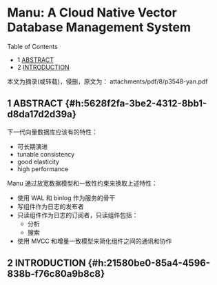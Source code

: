 # Manu: A Cloud Native Vector Database Management System


<div class="ox-hugo-toc toc has-section-numbers">

<div class="heading">Table of Contents</div>

- <span class="section-num">1</span> [ABSTRACT](#h:5628f2fa-3be2-4312-8bb1-d8da17d2d39a)
- <span class="section-num">2</span> [INTRODUCTION](#h:21580be0-85a4-4596-838b-f76c80a9b8c8)

</div>
<!--endtoc-->


本文为摘录(或转载)，侵删，原文为： attachments/pdf/8/p3548-yan.pdf



## <span class="section-num">1</span> ABSTRACT {#h:5628f2fa-3be2-4312-8bb1-d8da17d2d39a}

下一代向量数据库应该有的特性：

-   可长期演进
-   tunable consistency
-   good elasticity
-   high performance

Manu 通过放宽数据模型和一致性约束来换取上述特性：

-   使用 WAL 和 binlog 作为服务的骨干
-   写组件作为日志的发布者
-   只读组件作为日志的订阅者，只读组件包括：
    -   分析
    -   搜索
-   使用 MVCC 和增量一致模型来简化组件之间的通讯和协作


## <span class="section-num">2</span> INTRODUCTION {#h:21580be0-85a4-4596-838b-f76c80a9b8c8}

